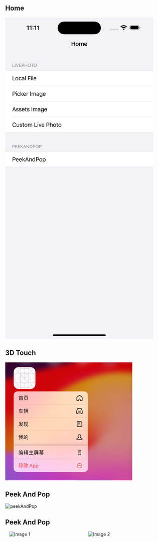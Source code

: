 ## Home
![home](./screenshots/home.png)

## 3D Touch
![3D Touch](./screenshots/configlist.png)

## Peek And Pop
![peekAndPop](./screenshots/peekAndPop.png)


## Peek And Pop
<div style="display: flex; justify-content: space-around;">
    <img src="./screenshots/pickerLivePhoto.png" alt="Image 1" style="width: 45%;"/>
    <img src="./screenshots/customLivePhoto.png" alt="Image 2" style="width: 45%;"/>
</div>